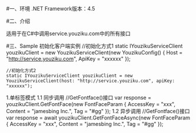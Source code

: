 #一、环境
.NET Framework版本：4.5

#二、介绍

适用于在C#中调用service.youziku.com中的所有接口

#三、Sample
   初始化客户端实例
   //初始化方式1
    static IYouzikuServiceClient youzikuClient = new YouzikuServiceClient(new YouzikuConfig()
    {
         Host = "http://service.youziku.com",
         ApiKey = "xxxxxx"
     });


    //初始化方式2
    static IYouzikuServiceClient youzikuClient = new YouzikuServiceClient(host: "http://service.youziku.com", apiKey: "xxxxxx");

1.单标签模式
  1.1 同步调用
    //GetFontface()接口
     var response = youzikuClient.GetFontFace(new FontFaceParam
     {
           AccessKey = "xxx",
           Content = "jamesbing Inc.",
           Tag = "#gg"
      });
  1.2 异步调用
     //GetFontface()接口
      var response = await youzikuClient.GetFontFaceAsync(new FontFaceParam
     {
           AccessKey = "xxx",
           Content = "jamesbing Inc.",
           Tag = "#gg"
      });
